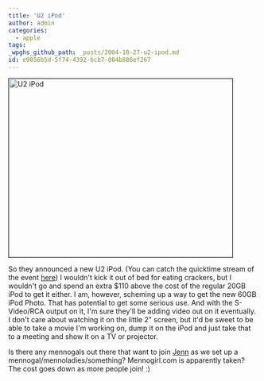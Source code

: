 ```yaml
---
title: 'U2 iPod'
author: admin
categories:
  - apple
tags: 
_wpghs_github_path: _posts/2004-10-27-u2-ipod.md
id: e9056b5d-5f74-4392-bcb7-084b886ef267
---
```

<p><img src="http://ccs.usask.ca/blog/archives/images/apple/u2ipod.jpg" width="450" height="360" border="1" alt="U2 iPod"></p>
<p>So they announced a new U2 iPod.  (You can catch the quicktime stream of the event <a href="http://stream.apple.akadns.net/">here</a>) I wouldn't kick it out of bed for eating crackers, but I wouldn't go and spend an extra $110 above the cost of the regular 20GB iPod to get it either.  I am, however, scheming up a way to get the new 60GB iPod Photo.  That has potential to get some serious use.  And with the S-Video/RCA output on it, I'm sure they'll be adding video out on it eventually.  I don't care about watching it on the little 2" screen, but it'd be sweet to be able to take a movie I'm working on, dump it on the iPod and just take that to a meeting and show it on a TV or projector.</p>
<p>Is there any mennogals out there that want to join <a href="http://www.mennoboy.com/jenjie/">Jenn</a> as we set up a mennogal/mennoladies/something?  Mennogirl.com is apparently taken?  The cost goes down as more people join!  :)</p>
